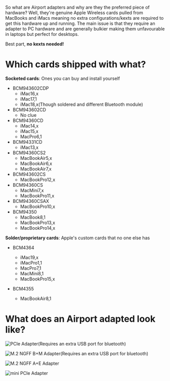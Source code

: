 So what are Airport adapters and why are they the preferred piece of hardware? Well, they're genuine Apple Wireless cards pulled from MacBooks and iMacs meaning no extra configurations/kexts are required to get this hardware up and running. The main issue is that they require an adapter to PC hardware and are generally bulkier making them unfavourable in laptops but perfect for desktops.

Best part, **no kexts needed!**


# Which cards shipped with what?

**Socketed cards**: Ones you can buy and install yourself

* BCM943602CDP
   * iMac16,x
   * iMac17,1
   * iMac18,x(Though soldered and different Bluetooth module)
* BCM943602CD
   * No clue
* BCM94360CD
   * iMac14,x
   * iMac15,x
   * MacPro6,1
* BCM94331CD
   * iMac13,x
* BCM94360CS2
   * MacBookAir5,x
   * MacBookAir6,x
   * MacBookAir7,x
* BCM943602CS
   * MacBookPro12,x
* BCM94360CS
   * MacMini7,x
   * MacBookPro11,x
* BCM94360CSAX
   * MacBookPro10,x
* BCM94350
   * MacBook8,1
   * MacBookPro13,x
   * MacBookPro14,x

**Solder/proprietary cards**: Apple's custom cards that no one else has

* BCM4364
   * iMac19,x
   * iMacPro1,1
   * MacPro7,1
   * MacMini8,1
   * MacBookPro15,x

* BCM4355
   * MacBookAir8,1

# What does an Airport adapted look like?

![PCIe Adapter(Requires an extra USB port for bluetooth)](https://i.imgur.com/AUtNhiB.jpg)

![M.2 NGFF B+M Adapter(Requires an extra USB port for bluetooth)](https://i.imgur.com/MNt8xqq.jpg)

![M.2 NGFF A+E Adapter](https://i.imgur.com/NLUpEl3.jpg)

![mini PCIe Adapter](https://i.imgur.com/wRaFDLt.jpg)
